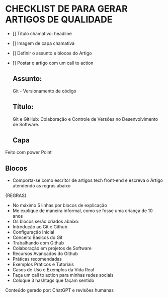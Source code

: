 # CHECKLIST DE PARA GERAR ARTIGOS DE QUALIDADE 
- [] Título chamativo: headline
- [] Imagem de capa chamativa 
- [] Definir o assunto e blocos do Artigo
- [] Postar o artigo com um call to action 
  
  ## Assunto:  
  Git - Versionamento de código 

  ## Título: 
  Git e GitHub: Colaboração e Controle de Versões no Desenvolvimento de Software.

  ## Capa
 Feito com power Point 

  ## Blocos 
  - Comporta-se como escritor de artigos tech front-end e escreva o Artigo atendendo as regras abaixo 

  {REGRAS}
 - No máximo 5 linhas por blocos de explicação 
 - Me explique de maneira informal, como se fosse uma    criança de 10 anos 
 - Os blocos serão criados abaixo:
 - Introdução ao Git e Github 
 - Configuração Inicial 
 - Conceito Básicos do Git 
 - Trabalhando com Github 
 - Colaboração em projetos de Software 
 - Recursos Avançados do Github     
 - Práticas recomendadas 
 - Exemplos Práticos e Tutoriais 
 - Casos de Uso e Exemplos da Vida Real 
 - Faça um call to action para minhas redes sociais 
 - Coloque 3 hashtags que façam sentido 


 Conteúdo gerado por: ChatGPT e revisões humanas 